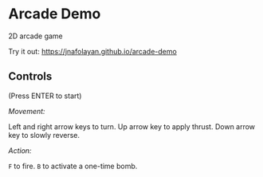 # Arcade Demo
2D arcade game

Try it out: https://jnafolayan.github.io/arcade-demo

## Controls
(Press ENTER to start)

*Movement:*

Left and right arrow keys to turn. Up arrow key to apply thrust. Down arrow key to slowly reverse.

*Action:*

`F` to fire. `B` to activate a one-time bomb.


